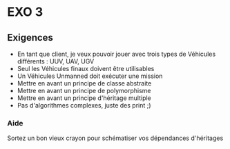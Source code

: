 # EXO 3

## Exigences

* En tant que client, je veux pouvoir jouer avec trois types de Véhicules différents : UUV, UAV, UGV
* Seul les Véhicules finaux doivent être utilisables
* Un Véhicules Unmanned doit exécuter une mission
* Mettre en avant un principe de classe abstraite
* Mettre en avant un principe de polymorphisme
* Mettre en avant un principe d'héritage multiple
* Pas d'algorithmes complexes, juste des print ;)

### Aide

Sortez un bon vieux crayon pour schématiser vos dépendances d'héritages